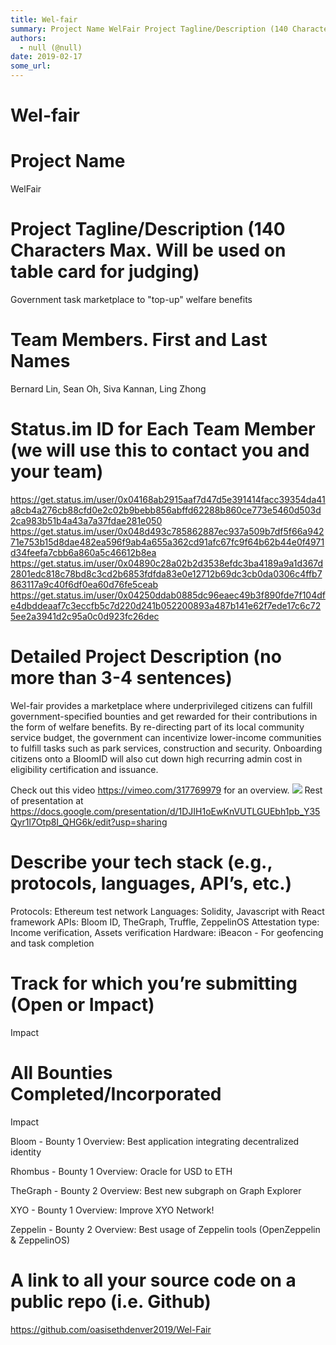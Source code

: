```yaml
---
title: Wel-fair
summary: Project Name WelFair Project Tagline/Description (140 Characters Max. Will be used on table card for judging) Government task marketplace to top-up welfare benefits Team Members. First and Last Names Bernard Lin, Sean Oh, Siva Kannan, Ling Zhong Status.im ID for Each Team Member (we will use this to contact you and your team) https-//get.status.im/user/0x04168ab2915aaf7d47d5e391414facc39354da41a8cb4a276cb88cfd0e2c02b9bebb856abffd62288b860ce773e5460d503d2ca983b51b4a43a7a37fdae281e050 https-//get.
authors:
  - null (@null)
date: 2019-02-17
some_url: 
---
```


# Wel-fair

# Project Name
WelFair
# Project Tagline/Description (140 Characters Max. Will be used on table card for judging)
Government task marketplace to "top-up" welfare benefits 
# Team Members. First and Last Names
Bernard Lin, Sean Oh, Siva Kannan, Ling Zhong
# Status.im ID for Each Team Member (we will use this to contact you and your team)
https://get.status.im/user/0x04168ab2915aaf7d47d5e391414facc39354da41a8cb4a276cb88cfd0e2c02b9bebb856abffd62288b860ce773e5460d503d2ca983b51b4a43a7a37fdae281e050
https://get.status.im/user/0x048d493c785862887ec937a509b7df5f66a94271e753b15d8dae482ea596f9ab4a655a362cd91afc67fc9f64b62b44e0f4971d34feefa7cbb6a860a5c46612b8ea
https://get.status.im/user/0x04890c28a02b2d3538efdc3ba4189a9a1d367d2801edc818c78bd8c3cd2b6853fdfda83e0e12712b69dc3cb0da0306c4ffb7863117a9c40f6df0ea60d76fe5ceab
https://get.status.im/user/0x04250ddab0885dc96eaec49b3f890fde7f104dfe4dbddeaaf7c3eccfb5c7d220d241b052200893a487b141e62f7ede17c6c725ee2a3941d2c95a0c0d923fc26dec
# Detailed Project Description (no more than 3-4 sentences)
Wel-fair provides a marketplace where underprivileged citizens can fulfill government-specified bounties and get rewarded for their contributions in the form of welfare benefits. By re-directing part of its local community service budget, the government can incentivize lower-income communities to fulfill tasks such as park services, construction and security. Onboarding citizens onto a BloomID will also cut down high recurring admin cost in eligibility certification and issuance. 

Check out this video https://vimeo.com/317769979 for an overview. 
![](https://api.kauri.io:443/ipfs/QmbiSmFVPUr9wV6J4E7NY25qgtkUZeYMTFwrTjc1F8QfL7)
Rest of presentation at https://docs.google.com/presentation/d/1DJIH1oEwKnVUTLGUEbh1pb_Y35Qyr1l7Otp8I_QHG6k/edit?usp=sharing
# Describe your tech stack (e.g., protocols, languages, API’s, etc.)
Protocols: Ethereum test network
Languages: Solidity, Javascript with React framework
APIs: Bloom ID, TheGraph, Truffle, ZeppelinOS
Attestation type: Income verification, Assets verification
Hardware: iBeacon - For geofencing and task completion
# Track for which you’re submitting (Open or Impact)
Impact
# All Bounties Completed/Incorporated
Impact

Bloom - Bounty 1 Overview: Best application integrating decentralized identity

Rhombus - Bounty 1 Overview: Oracle for USD to ETH 

TheGraph - Bounty 2 Overview: Best new subgraph on Graph Explorer

XYO - Bounty 1 Overview: Improve XYO Network!

Zeppelin - Bounty 2 Overview: Best usage of Zeppelin tools (OpenZeppelin & ZeppelinOS)

# A link to all your source code on a public repo (i.e. Github)

https://github.com/oasisethdenver2019/Wel-Fair

